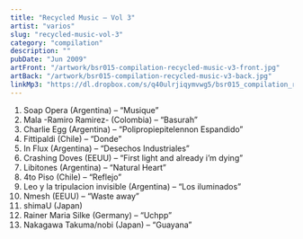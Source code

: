 ```yaml
---
title: "Recycled Music – Vol 3"
artist: "varios"
slug: "recycled-music-vol-3"
category: "compilation"
description: ""
pubDate: "Jun 2009"
artFront: "/artwork/bsr015-compilation-recycled-music-v3-front.jpg"
artBack: "/artwork/bsr015-compilation-recycled-music-v3-back.jpg"
linkMp3: "https://dl.dropbox.com/s/q40ulrjiqymvwg5/bsr015_compilation_recycled-music-v3.zip"
---
```


1. Soap Opera (Argentina) – “Musique”
2. Mala -Ramiro Ramirez- (Colombia) – “Basurah”
3. Charlie Egg (Argentina) – “Polipropiepitelennon Espandido”
4. Fittipaldi (Chile) – “Donde”
5. In Flux (Argentina) – “Desechos Industriales”
6. Crashing Doves (EEUU) – “First light and already i’m dying”
7. Libitones (Argentina) – “Natural Heart”
8. 4to Piso (Chile) – “Reflejo”
9. Leo y la tripulacion invisible (Argentina) – “Los iluminados”
10. Nmesh (EEUU) – “Waste away”
11. shimaU (Japan)
12. Rainer Maria Silke (Germany) – “Uchpp”
13. Nakagawa Takuma/nobi (Japan) – “Guayana”
